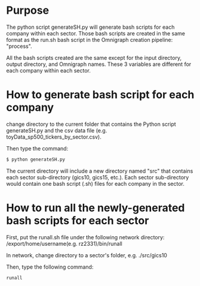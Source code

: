 # Purpose
The python script generateSH.py will generate bash scripts for each company within each sector. Those bash scripts are created in the same format as the run.sh bash script in the Omnigraph creation pipeline: "process". 

All the bash scripts created are the same except for the input directory, output directory, and Omnigraph names. These 3 variables are different for each company within each sector. 


# How to generate bash script for each company
change directory to the current folder that contains the Python script generateSH.py and the csv data file (e.g. toyData_sp500_tickers_by_sector.csv).

Then type the command: 

```sh
$ python generateSH.py
```

The current directory will include a new directory named "src" that contains each sector sub-directory (gics10, gics15, etc.). Each sector sub-directory would contain one bash script (.sh) files for each company in the sector. 


# How to run all the newly-generated bash scripts for each sector
First, put the runall.sh file under the following network directory: 
/export/home/username(e.g. rz2331)/bin/runall

In network, change directory to a sector's folder, e.g. ./src/gics10

Then, type the following command:
```sh
runall
```